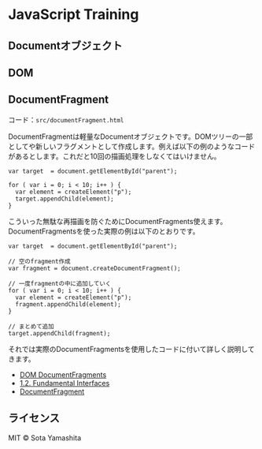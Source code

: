 JavaScript Training
===================

## Documentオブジェクト

## DOM

## DocumentFragment

コード：`src/documentFragment.html`

DocumentFragmentは軽量なDocumentオブジェクトです。DOMツリーの一部としてや新しいフラグメントとして作成します。例えば以下の例のようなコードがあるとします。これだと10回の描画処理をしなくてはいけません。

```
var target  = document.getElementById("parent");

for ( var i = 0; i < 10; i++ ) {
  var element = createElement("p");
  target.appendChild(element);
}
```

こういった無駄な再描画を防ぐためにDocumentFragments使えます。DocumentFragmentsを使った実際の例は以下のとおりです。

```
var target  = document.getElementById("parent");

// 空のfragment作成
var fragment = document.createDocumentFragment();

// 一度fragmentの中に追加していく
for ( var i = 0; i < 10; i++ ) {
  var element = createElement("p");
  fragment.appendChild(element);
}

// まとめて追加
target.appendChild(fragment);
```

それでは実際のDocumentFragmentsを使用したコードに付いて詳しく説明してきます。

* [DOM DocumentFragments](http://ejohn.org/blog/dom-documentfragments/)
* [1.2. Fundamental Interfaces](http://www.w3.org/TR/REC-DOM-Level-1/level-one-core.html#ID-B63ED1A3)
* [DocumentFragment](https://developer.mozilla.org/ja/docs/Web/API/DocumentFragment)

## ライセンス

MIT © Sota Yamashita
